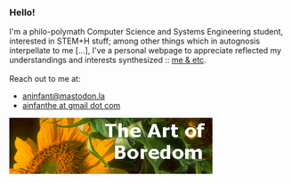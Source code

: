 ### Hello!
I'm a philo-polymath Computer Science and Systems Engineering student, interested in STEM+H stuff; among other things which in autognosis interpellate to me [...], I've a personal webpage to appreciate reflected my understandings and interests synthesized :: [me & etc](https://ainfanthe.github.io/). <br><br> Reach out to me at:

- [aninfant@mastodon.la](https://mastodon.la/@aninfant)
- <a href="mailto:ainfanthe@gmail.com">ainfanthe at gmail dot com</a>

<img style="" src="https://raw.githubusercontent.com/ainfanthe/ainfanthe/main/assets/img1.png">
